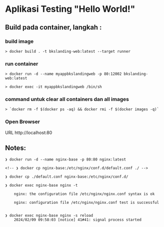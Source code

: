 # Aplikasi Testing "Hello World!"

## Build pada container, langkah :

### build image
	> docker build . -t bkslanding-web:latest --target runner

### run container
	> docker run -d --name myappbkslandingweb -p 80:12002 bkslanding-web:latest
	
	> docker exec -it myappbkslandingweb /bin/sh
  
### command untuk clear all containers dan all images 
	> `docker rm -f $(docker ps -aq) && docker rmi -f $(docker images -q)`


### Open Browser
  URL http://localhost:80



## Notes:

	❯ docker run -d --name nginx-base -p 80:80 nginx:latest
	
	<!-- ❯ docker cp nginx-base:/etc/nginx/conf.d/default.conf ./ -->
	
	❯ docker cp ./default.conf nginx-base:/etc/nginx/conf.d/
	
	❯ docker exec nginx-base nginx -t
	
		nginx: the configuration file /etc/nginx/nginx.conf syntax is ok
		
		nginx: configuration file /etc/nginx/nginx.conf test is successful
	
	
	❯ docker exec nginx-base nginx -s reload
		2024/02/09 09:58:03 [notice] 41#41: signal process started
